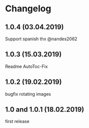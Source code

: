 # Changelog

1.0.4 (03.04.2019)
--------------------------------------------------------------------------------
Support spanish thx @nandes2062 


1.0.3 (15.03.2019)
--------------------------------------------------------------------------------
Readme AutoToc-Fix


1.0.2 (19.02.2019)
--------------------------------------------------------------------------------
bugfix rotating images


1.0 and 1.0.1 (18.02.2019)
--------------------------------------------------------------------------------
first release
